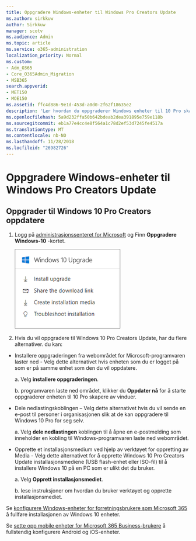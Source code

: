 ```yaml
---
title: Oppgradere Windows-enheter til Windows Pro Creators Update
ms.author: sirkkuw
author: Sirkkuw
manager: scotv
ms.audience: Admin
ms.topic: article
ms.service: o365-administration
localization_priority: Normal
ms.custom:
- Adm_O365
- Core_O365Admin_Migration
- MSB365
search.appverid:
- MET150
- MOE150
ms.assetid: ffc4d886-9e1d-453d-a0d0-2f62f18635e2
description: 'Lær hvordan du oppgraderer Windows enheter til 10 Pro skapere av vinduer. '
ms.openlocfilehash: 5a9d232ffa50b642bdeab2dea391895e759e118b
ms.sourcegitcommit: eb1a77e4cc4e8f564a1c78d2ef53d7245fe4517a
ms.translationtype: MT
ms.contentlocale: nb-NO
ms.lasthandoff: 11/28/2018
ms.locfileid: "26982726"
---
```

# <a name="upgrade-windows-devices-to-windows-pro-creators-update"></a>Oppgradere Windows-enheter til Windows Pro Creators Update

## <a name="upgrade-to-windows-10-pro-creators-update"></a>Oppgrader til Windows 10 Pro Creators oppdatere

1. Logg på [administrasjonssenteret for Microsoft](https://portal.office.com/adminportal/home) og Finn **Oppgradere Windows-10** -kortet. 
    
    ![Oppgradering for Windows 10 kort i administrasjonssenteret.](media/066f47bf-7b88-4fea-8fd0-82798ea66716.png)
  
2. Hvis du vil oppgradere til Windows 10 Pro Creators Update, har du flere alternativer. du kan:
    
- Installere oppgraderingen fra webområdet for Microsoft-programvaren laster ned - Velg dette alternativet hvis enheten som du er logget på som er på samme enhet som den du vil oppdatere.
    
  a. Velg **installere oppgraderingen**.
    
  b. programvaren laste ned området, klikker du **Oppdater nå** for å starte oppgraderer enheten til 10 Pro skapere av vinduer. 
    
- Dele nedlastingskoblingen – Velg dette alternativet hvis du vil sende en e-post til personer i organisasjonen slik at de kan oppgradere til Windows 10 Pro for seg selv.
 
   a. Velg **dele nedlastingen** koblingen til å åpne en e-postmelding som inneholder en kobling til Windows-programvaren laste ned webområdet. 
    
 - Opprette et installasjonsmedium ved hjelp av verktøyet for oppretting av Media - Velg dette alternativet for å opprette Windows 10 Pro Creators Update installasjonsmediene (USB flash-enhet eller ISO-fil) til å installere Windows 10 på en PC som er ulikt det du bruker.
    
    a. Velg **Opprett installasjonsmediet**.
    
    b. lese instruksjoner om hvordan du bruker verktøyet og opprette installasjonsmediet. 
    
Se [konfigurere Windows-enheter for forretningsbrukere som Microsoft 365](set-up-windows-devices.md) å fullføre installasjonen av Windows 10 enheter. 
  
Se [sette opp mobile enheter for Microsoft 365 Business-brukere](set-up-mobile-devices.md) å fullstendig konfigurere Android og iOS-enheter. 
  
